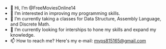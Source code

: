 - 👋 Hi, I’m @FreeMoviesOnline14
- 👀 I’m interested in improving my programming skills.
- 🌱 I’m currently taking a classes for Data Structure, Assembly Language, and Discrete Math.
- 💞️ I’m currently looking for interships to hone my skills and expand my knowledge.
- 📫 How to reach me? Here's my e-mail: mvps815165@gmail.com

